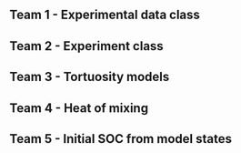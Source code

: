 ## Team 1 - Experimental data class

## Team 2 - Experiment class

## Team 3 - Tortuosity models

## Team 4 - Heat of mixing

## Team 5 - Initial SOC from model states
